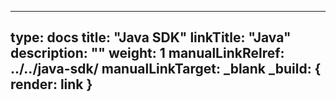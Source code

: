
---
type: docs
title: "Java SDK"
linkTitle: "Java"
description: ""
weight: 1
manualLinkRelref: ../../java-sdk/
manualLinkTarget: _blank
_build: { render: link }
---



